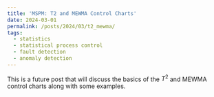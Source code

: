 ```yaml
---
title: 'MSPM: T2 and MEWMA Control Charts'
date: 2024-03-01
permalink: /posts/2024/03/t2_mewma/
tags:
  - statistics
  - statistical process control
  - fault detection
  - anomaly detection
---
```


This is a future post that will discuss the basics of the $T^2$ and MEWMA control charts along with some examples.
